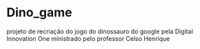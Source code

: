 # Dino_game
projeto de recriação do jogo do dinossauro do google pela Digital Innovation One 
ministrado pelo professor Celso Henrique

